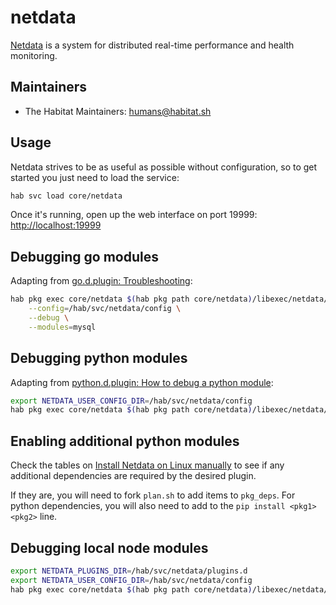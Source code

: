 # netdata

[Netdata](https://github.com/firehol/netdata) is a system for distributed real-time performance and health monitoring.

## Maintainers

* The Habitat Maintainers: <humans@habitat.sh>

## Usage

Netdata strives to be as useful as possible without configuration, so to get started you just need to load the service:

```bash
hab svc load core/netdata
```

Once it's running, open up the web interface on port 19999: [http://localhost:19999](http://localhost:19999)

## Debugging go modules

Adapting from [go.d.plugin: Troubleshooting](https://docs.netdata.cloud/collectors/go.d.plugin/#troubleshooting):

```bash
hab pkg exec core/netdata $(hab pkg path core/netdata)/libexec/netdata/plugins.d/go.d.plugin \
    --config=/hab/svc/netdata/config \
    --debug \
    --modules=mysql
```

## Debugging python modules

Adapting from [python.d.plugin: How to debug a python module](https://docs.netdata.cloud/collectors/python.d.plugin/#how-to-debug-a-python-module):

```bash
export NETDATA_USER_CONFIG_DIR=/hab/svc/netdata/config
hab pkg exec core/netdata $(hab pkg path core/netdata)/libexec/netdata/plugins.d/python.d.plugin mysql debug trace
```

## Enabling additional python modules

Check the tables on [Install Netdata on Linux manually](https://docs.netdata.cloud/packaging/installer/methods/manual/#prepare-your-system) to see if any additional dependencies are required by the desired plugin.

If they are, you will need to fork `plan.sh` to add items to `pkg_deps`. For python dependencies, you will also need to add to the `pip install <pkg1> <pkg2>` line.

## Debugging local node modules

```bash
export NETDATA_PLUGINS_DIR=/hab/svc/netdata/plugins.d
export NETDATA_USER_CONFIG_DIR=/hab/svc/netdata/config
hab pkg exec core/netdata $(hab pkg path core/netdata)/libexec/netdata/plugins.d/node.d.plugin debug 1 emergence
```
